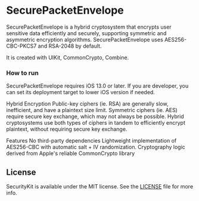 # SecurePacketEnvelope
SecurePacketEnvelope is a hybrid cryptosystem that encrypts user sensitive data efficiently and securely, supporting symmetric and asymmetric encryption algorithms. SecurePacketEnvelope uses AES256-CBC-PKCS7 and RSA-2048 by default.

It is created with UIKit, CommonCrypto, Combine.

### How to run
SecurePacketEnvelope requires iOS 13.0 or later. If you are developer, you can set its deployment target to lower iOS version if needed.

Hybrid Encryption
Public-key ciphers (ie. RSA) are generally slow, inefficient, and have a plaintext size limit. Symmetric ciphers (ie. AES) require secure key exchange, which may not always be possible. Hybrid cryptosystems use both types of ciphers in tandem to efficiently encrypt plaintext, without requiring secure key exchange.

Features
No third-party dependencies
Lightweight implementation of AES256-CBC with automatic salt + IV randomization.
Cryptography logic derived from Apple's reliable CommonCrypto library

## License

SecurityKit is available under the MIT license. See the [LICENSE](LICENSE) file for more info.
